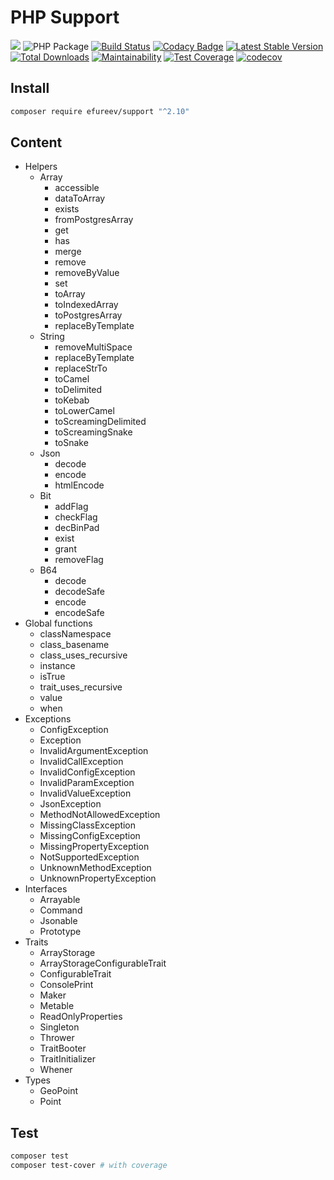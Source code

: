 # PHP Support
![](https://img.shields.io/badge/php->=7.2-blue.svg)
![PHP Package](https://github.com/efureev/php-support/workflows/PHP%20Package/badge.svg?branch=master)
[![Build Status](https://travis-ci.org/efureev/php-support.svg?branch=master)](https://travis-ci.org/efureev/php-support)
[![Codacy Badge](https://api.codacy.com/project/badge/Grade/a53fb85fd1ab46169758e10dd2d818cb)](https://app.codacy.com/app/efureev/php-support?utm_source=github.com&utm_medium=referral&utm_content=efureev/php-support&utm_campaign=Badge_Grade_Settings)
[![Latest Stable Version](https://poser.pugx.org/efureev/support/v/stable?format=flat)](https://packagist.org/packages/efureev/support)
[![Total Downloads](https://poser.pugx.org/efureev/support/downloads)](https://packagist.org/packages/efureev/support)
[![Maintainability](https://api.codeclimate.com/v1/badges/a7cf8708bf58fa7e5096/maintainability)](https://codeclimate.com/github/efureev/php-support/maintainability)
[![Test Coverage](https://api.codeclimate.com/v1/badges/a7cf8708bf58fa7e5096/test_coverage)](https://codeclimate.com/github/efureev/php-support/test_coverage)
[![codecov](https://codecov.io/gh/efureev/php-support/branch/v2/graph/badge.svg)](https://codecov.io/gh/efureev/php-support/tree/v2)

## Install

```bash
composer require efureev/support "^2.10"
```

## Content

- Helpers
  + Array
    - accessible
    - dataToArray
    - exists
    - fromPostgresArray
    - get
    - has
    - merge
    - remove
    - removeByValue
    - set
    - toArray
    - toIndexedArray
    - toPostgresArray
    - replaceByTemplate
  + String
    - removeMultiSpace
    - replaceByTemplate
    - replaceStrTo
    - toCamel
    - toDelimited
    - toKebab
    - toLowerCamel
    - toScreamingDelimited
    - toScreamingSnake
    - toSnake
  + Json
    - decode
    - encode
    - htmlEncode
  + Bit
    - addFlag
    - checkFlag
    - decBinPad
    - exist
    - grant
    - removeFlag
  + B64
    - decode
    - decodeSafe
    - encode
    - encodeSafe
- Global functions
  + classNamespace
  + class_basename
  + class_uses_recursive
  + instance
  + isTrue
  + trait_uses_recursive
  + value
  + when
- Exceptions
  + ConfigException
  + Exception
  + InvalidArgumentException
  + InvalidCallException
  + InvalidConfigException
  + InvalidParamException
  + InvalidValueException
  + JsonException
  + MethodNotAllowedException
  + MissingClassException
  + MissingConfigException
  + MissingPropertyException
  + NotSupportedException
  + UnknownMethodException
  + UnknownPropertyException
- Interfaces
  + Arrayable
  + Command
  + Jsonable
  + Prototype
- Traits
  + ArrayStorage
  + ArrayStorageConfigurableTrait
  + ConfigurableTrait
  + ConsolePrint
  + Maker
  + Metable
  + ReadOnlyProperties
  + Singleton
  + Thrower
  + TraitBooter
  + TraitInitializer
  + Whener
- Types
  + GeoPoint
  + Point

## Test

```bash
composer test
composer test-cover # with coverage
```
